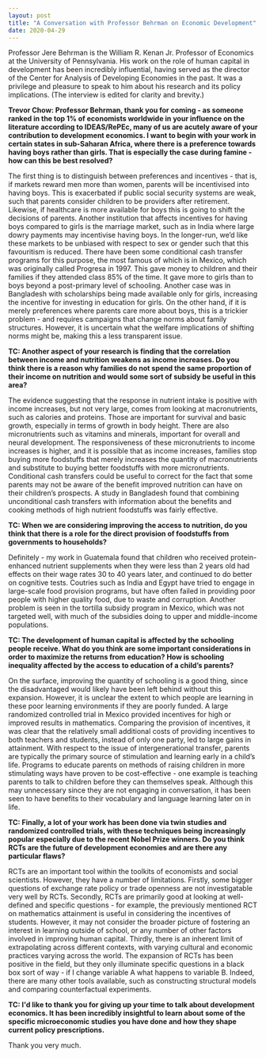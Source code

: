 ```yaml
---
layout: post
title: "A Conversation with Professor Behrman on Economic Development"
date: 2020-04-29
---
```


Professor Jere Behrman is the William R. Kenan Jr. Professor of Economics at the University of Pennsylvania. His work on the role of human capital in development has been incredibly influential, having served as the director of the Center for Analysis of Developing Economies in the past. It was a privilege and pleasure to speak to him about his research and its policy implications. (The interview is edited for clarity and brevity.)

**Trevor Chow: Professor Behrman, thank you for coming - as someone ranked in the top 1% of economists worldwide in your influence on the literature according to IDEAS/RePEc, many of us are acutely aware of your contribution to development economics. I want to begin with your work in certain states in sub-Saharan Africa, where there is a preference towards having boys rather than girls. That is especially the case during famine - how can this be best resolved?**

The first thing is to distinguish between preferences and incentives - that is, if markets reward men more than women, parents will be incentivised into having boys. This is exacerbated if public social security systems are weak, such that parents consider children to be providers after retirement. Likewise, if healthcare is more available for boys this is going to shift the decisions of parents. Another institution that affects incentives for having boys compared to girls is the marriage market, such as in India where large dowry payments may incentivise having boys. In the longer-run, we’d like these markets to be unbiased with respect to sex or gender such that this favouritism is reduced. There have been some conditional cash transfer programs for this purpose, the most famous of which is in Mexico, which was originally called Progresa in 1997. This gave money to children and their families if they attended class 85% of the time. It gave more to girls than to boys beyond a post-primary level of schooling. Another case was in Bangladesh with scholarships being made available only for girls, increasing the incentive for investing in education for girls. On the other hand, if it is merely preferences where parents care more about boys, this is a trickier problem - and requires campaigns that change norms about family structures. However, it is uncertain what the welfare implications of shifting norms might be, making this a less transparent issue.


**TC: Another aspect of your research is finding that the correlation between income and nutrition weakens as income increases. Do you think there is a reason why families do not spend the same proportion of their income on nutrition and would some sort of subsidy be useful in this area?**

The evidence suggesting that the response in nutrient intake is positive with income increases, but not very large, comes from looking at macronutrients, such as calories and proteins. Those are important for survival and basic growth, especially in terms of growth in body height. There are also micronutrients such as vitamins and minerals, important for overall and neural development. The responsiveness of these micronutrients to income increases is higher, and it is possible that as income increases, families stop buying more foodstuffs that merely increases the quantity of macronutrients and substitute to buying better foodstuffs with more micronutrients. Conditional cash transfers could be useful to correct for the fact that some parents may not be aware of the benefit improved nutrition can have on their children’s prospects. A study in Bangladesh found that combining unconditional cash transfers with information about the benefits and cooking methods of high nutrient foodstuffs was fairly effective.


**TC: When we are considering improving the access to nutrition, do you think that there is a role for the direct provision of foodstuffs from governments to households?**

Definitely - my work in Guatemala found that children who received protein-enhanced nutrient supplements when they were less than 2 years old had effects on their wage rates 30 to 40 years later, and continued to do better on cognitive tests. Coutries such as India and Egypt have tried to engage in large-scale food provision programs, but have often failed in providing poor people with higher quality food, due to waste and corruption. Another problem is seen in the tortilla subsidy program in Mexico, which was not targeted well, with much of the subsidies doing to upper and middle-income populations. 


**TC: The development of human capital is affected by the schooling people receive. What do you think are some important considerations in order to maximize the returns from education? How is schooling inequality affected by the access to education of a child’s parents?**

On the surface, improving the quantity of schooling is a good thing, since the disadvantaged would likely have been left behind without this expansion. However, it is unclear the extent to which people are learning in these poor learning environments if they are poorly funded. A large randomized controlled trial in Mexico provided incentives for high or improved results in mathematics. Comparing the provision of incentives, it was clear that the relatively small additional costs of providing incentives to both teachers and students, instead of only one party, led to large gains in attainment. With respect to the issue of intergenerational transfer, parents are typically the primary source of stimulation and learning early in a child’s life. Programs to educate parents on methods of raising children in more stimulating ways have proven to be cost-effective - one example is teaching parents to talk to children before they can themselves speak. Although this may unnecessary since they are not engaging in conversation, it has been seen to have benefits to their vocabulary and language learning later on in life. 


**TC: Finally, a lot of your work has been done via twin studies and randomized controlled trials, with these techniques being increasingly popular especially due to the recent Nobel Prize winners. Do you think RCTs are the future of development economies and are there any particular flaws?**

RCTs are an important tool within the toolkits of economists and social scientists. However, they have a number of limitations. Firstly, some bigger questions of exchange rate policy or trade openness are not investigatable very well by RCTs. Secondly, RCTs are primarily good at looking at well-defined and specific questions - for example, the previously mentioned RCT on mathematics attainment is useful in considering the incentives of students. However, it may not consider the broader picture of fostering an interest in learning outside of school, or any number of other factors involved in improving human capital. Thirdly, there is an inherent limit of extrapolating across different contexts, with varying cultural and economic practices varying across the world. The expansion of RCTs has been positive in the field, but they only illuminate specific questions in a black box sort of way - if I change variable A what happens to variable B. Indeed, there are many other tools available, such as constructing structural models and comparing counterfactual experiments. 


**TC: I'd like to thank you for giving up your time to talk about development economics. It has been incredibly insightful to learn about some of the specific microeconomic studies you have done and how they shape current policy prescriptions.**

Thank you very much.
